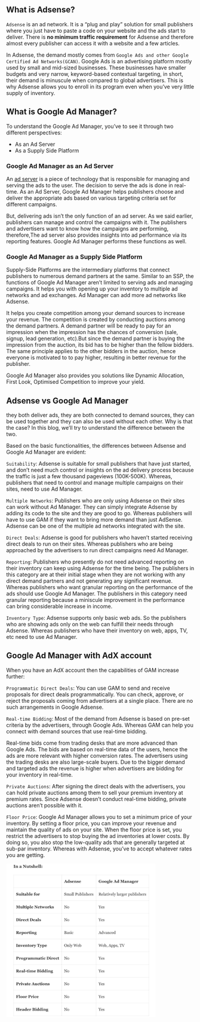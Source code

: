 
## What is Adsense?

`Adsense` is an ad network. It is a “plug and play” solution for small publishers where you just have to paste a code on your website and the ads start to deliver. There is **no minimum traffic requirement** for Adsense and therefore almost every publisher can access it with a website and a few articles.

In Adsense, the demand mostly comes from `Google Ads and other Google Certified Ad Networks(GCAN)`. Google Ads is an advertising platform mostly used by small and mid-sized businesses. These businesses have smaller budgets and very narrow, keyword-based contextual targeting, in short, their demand is minuscule when compared to global advertisers. This is why Adsense allows you to enroll in its program even when you’ve very little supply of inventory.

## What is Google Ad Manager?

To understand the Google Ad Manager, you’ve to see it through two different perspectives:

- As an Ad Server
- As a Supply Side Platform

### Google Ad Manager as an Ad Server

An [ad server](https://headerbidding.co/ad-server/) is a piece of technology that is responsible for managing and serving the ads to the user. The decision to serve the ads is done in real-time. As an Ad Server, Google Ad Manager helps publishers choose and deliver the appropriate ads based on various targeting criteria set for different campaigns.

But, delivering ads isn’t the only function of an ad server. As we said earlier, publishers can manage and control the campaigns with it. The publishers and advertisers want to know how the campaigns are performing, therefore,The ad server also provides insights into ad performance via its reporting features. Google Ad Manager performs these functions as well.

### Google Ad Manager as a Supply Side Platform

Supply-Side Platforms are the intermediary platforms that connect publishers to numerous demand partners at the same. Similar to an SSP, the functions of Google Ad Manager aren’t limited to serving ads and managing campaigns. It helps you with opening up your inventory to multiple ad networks and ad exchanges. Ad Manager can add more ad networks like Adsense. 

It helps you create competition among your demand sources to increase your revenue. The competition is created by conducting auctions among the demand partners. A demand partner will be ready to pay for an impression when the impression has the chances of conversion (sale, signup, lead generation, etc).But since the demand partner is buying the impression from the auction, its bid has to be higher than the fellow bidders. The same principle applies to the other bidders in the auction, hence everyone is motivated to to pay higher, resulting in better revenue for the publisher.

Google Ad Manager also provides you solutions like Dynamic Allocation, First Look, Optimised Competition to improve your yield. 

## Adsense vs Google Ad Manager

they both deliver ads, they are both connected to demand sources, they can be used together and they can also be used without each other. Why is that the case? In this blog, we’ll try to understand the difference between the two.

Based on the basic functionalities, the differences between Adsense and Google Ad Manager are evident:

`Suitability`: Adsense is suitable for small publishers that have just started, and don’t need much control or insights on the ad delivery process because the traffic is just a few thousand pageviews (100K-500K). Whereas, publishers that need to control and manage multiple campaigns on their sites, need to use Ad Manager.

`Multiple Networks`: Publishers who are only using Adsense on their sites can work without Ad Manager. They can simply integrate Adsense by adding its code to the site and they are good to go. Whereas publishers will have to use GAM if they want to bring more demand than just AdSense. Adsense can be one of the multiple ad networks integrated with the site.

`Direct Deals`: Adsense is good for publishers who haven’t started receiving direct deals to run on their sites. Whereas publishers who are being approached by the advertisers to run direct campaigns need Ad Manager.

`Reporting`: Publishers who presently do not need advanced reporting on their inventory can keep using Adsense for the time being. The publishers in this category are at their initial stage when they are not working with any direct demand partners and not generating any significant revenue. Whereas publishers who want granular reporting on the performance of the ads should use Google Ad Manager. The publishers in this category need granular reporting because a miniscule improvement in the performance can bring considerable increase in income.

`Inventory Type`: Adsense supports only basic web ads. So the publishers who are showing ads only on the web can fulfill their needs through Adsense. Whereas publishers who have their inventory on web, apps, TV, etc need to use Ad Manager.


## Google Ad Manager with AdX account

When you have an AdX account then the capabilities of GAM increase further:

`Programmatic Direct Deals`: You can use GAM to send and receive proposals for direct deals programmatically. You can check, approve, or reject the proposals coming from advertisers at a single place. There are no such arrangements in Google Adsense.

`Real-time Bidding`: Most of the demand from Adsense is based on pre-set criteria by the advertisers, through Google Ads. Whereas GAM can help you connect with demand sources that use real-time bidding.

Real-time bids come from trading desks that are more advanced than Google Ads. The bids are based on real-time data of the users, hence the ads are more relevant with higher conversion rates. The advertisers using the trading desks are also large-scale buyers. Due to the bigger demand and targeted ads the revenue is higher when advertisers are bidding for your inventory in real-time.

`Private Auctions`: After signing the direct deals with the advertisers, you can hold private auctions among them to sell your premium inventory at premium rates. Since Adsense doesn’t conduct real-time bidding, private auctions aren’t possible with it.

`Floor Price`: Google Ad Manager allows you to set a minimum price of your inventory. By setting a floor price, you can improve your revenue and maintain the quality of ads on your site. When the floor price is set, you restrict the advertisers to stop buying the ad inventories at lower costs. By doing so, you also stop the low-quality ads that are generally targeted at sub-par inventory. Whereas with Adsense, you’ve to accept whatever rates you are getting.

<img src="../images/adsense-vs-google-ad-manager.png" alt="adsense-vs-google-ad-manager" width="400px"/>
